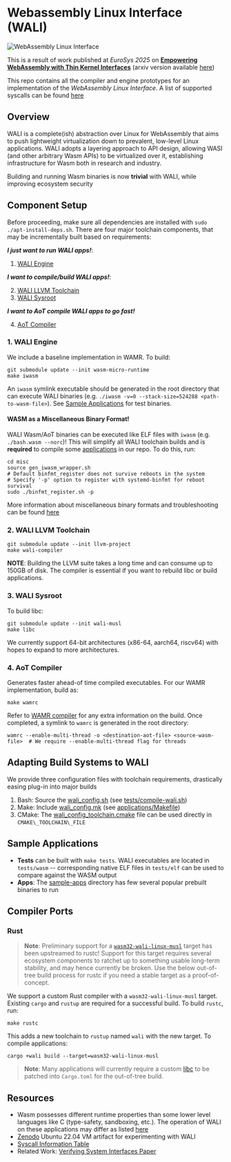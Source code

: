 # Webassembly Linux Interface (WALI)

![WebAssembly Linux Interface](assets/main-logo.png?raw=true)

This is a result of work published at *EuroSys 2025* on [**Empowering WebAssembly with Thin Kernel Interfaces**](https://dl.acm.org/doi/abs/10.1145/3689031.3717470) (arxiv version available [here](https://arxiv.org/abs/2312.03858))

This repo contains all the compiler and engine prototypes for an implementation of the *WebAssembly Linux Interface*. A list of supported syscalls can be found [here](docs/support.md)

## Overview
WALI is a complete(ish) abstraction over Linux for WebAssembly that aims to push lightweight virtualization
down to prevalent, low-level Linux applications. 
WALI adopts a layering approach to API design, allowing WASI (and other arbitrary Wasm APIs) to be virtualized over it, 
establishing infrastructure for Wasm both in research and industry.

Building and running Wasm binaries is now **trivial** with WALI, while improving ecosystem security

## Component Setup

Before proceeding, make sure all dependencies are installed with `sudo ./apt-install-deps.sh`. 
There are four major toolchain components, that may be incrementally built based on requirements:

***I just want to run WALI apps!***:
1. [WALI Engine](#1-wali-engine)

***I want to compile/build WALI apps!***:

2. [WALI LLVM Toolchain](#2-wali-llvm-toolchain)
3. [WALI Sysroot](#3-wali-sysroot)

***I want to AoT compile WALI apps to go fast!***

4. [AoT Compiler](#4-aot-compiler)


### 1. WALI Engine

We include a baseline implementation in WAMR. To build:
```shell
git submodule update --init wasm-micro-runtime
make iwasm
```
An `iwasm` symlink executable should be generated in the root directory that can execute WALI binaries (e.g. `./iwasm -v=0 --stack-size=524288 <path-to-wasm-file>`).
See [Sample Applications](#sample-applications) for test binaries.


#### WASM as a Miscellaneous Binary Format!

WALI Wasm/AoT binaries can be executed like ELF files with `iwasm` (e.g. `./bash.wasm --norc`)!
This will simplify all WALI toolchain builds and is **required** to compile some [applications](applications) in our repo.
To do this, run:

```shell
cd misc
source gen_iwasm_wrapper.sh
# Default binfmt_register does not survive reboots in the system
# Specify '-p' option to register with systemd-binfmt for reboot survival
sudo ./binfmt_register.sh -p
```

More information about miscellaneous binary formats and troubleshooting can be found [here](https://docs.kernel.org/admin-guide/binfmt-misc.html)


### 2. WALI LLVM Toolchain

```shell
git submodule update --init llvm-project
make wali-compiler
```

**NOTE**: Building the LLVM suite takes a long time and can consume up to 150GB of disk. The compiler is essential if you want to rebuild libc or build applications.


### 3. WALI Sysroot

To build libc:
```shell
git submodule update --init wali-musl
make libc
```

We currently support 64-bit architectures (x86-64, aarch64, riscv64) with hopes to expand
to more architectures. 


### 4. AoT Compiler

Generates faster ahead-of time compiled executables. For our WAMR implementation, build as:
```
make wamrc
```

Refer to [WAMR compiler](https://github.com/SilverLineFramework/wasm-micro-runtime/tree/wali/wamr-compiler)
for any extra information on the build.
Once completed, a symlink to `wamrc` is generated in the root directory:
```shell
wamrc --enable-multi-thread -o <destination-aot-file> <source-wasm-file>  # We require --enable-multi-thread flag for threads
```


## Adapting Build Systems to WALI

We provide three configuration files with toolchain requirements, drastically easing plug-in into major builds
1. Bash: Source the [wali\_config.sh](wali_config.sh) (see [tests/compile-wali.sh](tests/compile-wali.sh))
2. Make: Include [wali\_config.mk](wali_config.mk) (see [applications/Makefile](applications/Makefile))
3. CMake: The [wali\_config\_toolchain.cmake](wali_config_toolchain.cmake) file can be used directly in `CMAKE\_TOOLCHAIN\_FILE`


## Sample Applications

* **Tests** can be built with `make tests`. WALI executables are located in `tests/wasm` -- corresponding native ELF files in `tests/elf` can be used to compare against the WASM output
* **Apps**: The [sample-apps](sample-apps) directory has few several popular prebuilt binaries to run


## Compiler Ports

### Rust

> **Note**: Preliminary support for a [`wasm32-wali-linux-musl`](https://doc.rust-lang.org/nightly/rustc/platform-support/wasm32-wali-linux.html) target has been upstreamed to rustc! 
> Support for this target requires several ecosystem components to ratchet up to something usable long-term stability, and may hence currently be broken. 
> Use the below out-of-tree build process for rustc if you need a stable target as a proof-of-concept.

We support a custom Rust compiler with a `wasm32-wali-linux-musl` target. 
Existing `cargo` and  `rustup` are required for a successful build.
To build `rustc`, run:

```shell
make rustc
```

This adds a new toolchain to `rustup` named `wali` with the new target.
To compile applications:
```shell
cargo +wali build --target=wasm32-wali-linux-musl
```

> **Note**: Many applications will currently require a custom [libc](https://github.com/arjunr2/rust-libc.git) to
be patched into `Cargo.toml` for the out-of-tree build.



## Resources
* Wasm possesses different runtime properties than some lower level languages like C (type-safety, sandboxing, etc.). The operation of WALI on these applications may differ as listed [here](docs/constraints.md)
* [Zenodo](https://zenodo.org/records/14829424) Ubuntu 22.04 VM artifact for experimenting with WALI
* [Syscall Information Table](https://docs.google.com/spreadsheets/d/1__2NqMqGLHdjFFYonkF49IkGgfv62TJCpZuXqhXwnlc/edit?usp=sharing)
* Related Work: [Verifying System Interfaces Paper](https://cseweb.ucsd.edu/~dstefan/pubs/johnson:2023:wave.pdf)

